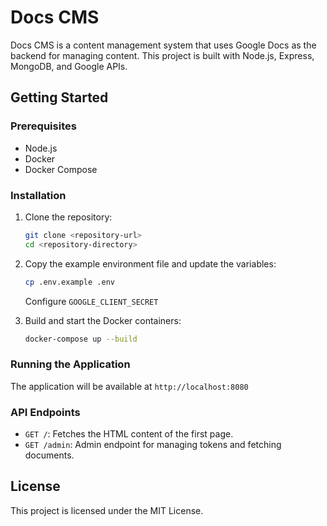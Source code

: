 # Docs CMS

Docs CMS is a content management system that uses Google Docs as the backend for managing content. This project is built with Node.js, Express, MongoDB, and Google APIs.

## Getting Started

### Prerequisites

- Node.js
- Docker
- Docker Compose

### Installation

1. Clone the repository:
   ```sh
   git clone <repository-url>
   cd <repository-directory>
   ```

2. Copy the example environment file and update the variables:
   ```sh
   cp .env.example .env
   ```

   Configure `GOOGLE_CLIENT_SECRET`

3. Build and start the Docker containers:
   ```sh
   docker-compose up --build
   ```

### Running the Application

The application will be available at `http://localhost:8080`

### API Endpoints

- `GET /`: Fetches the HTML content of the first page.
- `GET /admin`: Admin endpoint for managing tokens and fetching documents.

## License

This project is licensed under the MIT License.
